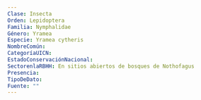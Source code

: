 ```yaml
---
Clase: Insecta
Orden: Lepidoptera
Familia: Nymphalidae
Género: Yramea
Especie: Yramea cytheris
NombreComún: 
CategoríaUICN: 
EstadoConservaciónNacional: 
SectorenlaRBHH: En sitios abiertos de bosques de Nothofagus
Presencia: 
TipoDeDato: 
Fuente: ""
---
```

